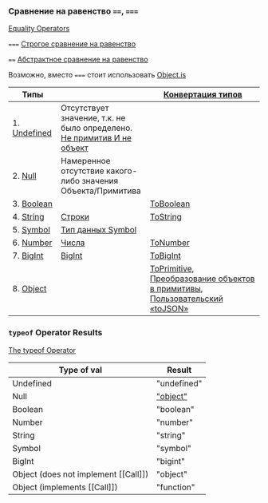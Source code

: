 ### Сравнение на равенство `==`, `===`
[Equality Operators](https://262.ecma-international.org/12.0/#sec-equality-operators)  

`===` [Строгое сравнение на равенство](https://262.ecma-international.org/12.0/#sec-strict-equality-comparison)

`==` [Абстрактное сравнение на равенство](https://262.ecma-international.org/12.0/#sec-abstract-equality-comparison)

Возможно, вместо `===` стоит использовать [Object.is](https://262.ecma-international.org/12.0/#sec-object.is)

| Типы                                                                                                 |                                                                        | [Конвертация типов](https://262.ecma-international.org/12.0/#sec-type-conversion)
|------------------------------------------------------------------------------------------------------|------------------------------------------------------------------------|---------------------------------------------------------------------------------|
| 1. [Undefined](https://262.ecma-international.org/12.0/#sec-ecmascript-language-types-undefined-type)| Отсутствует значение, т.к. не было определено. [Не примитив И не объект](https://2ality.com/2013/05/history-undefined.html) | 
| 2. [Null](https://262.ecma-international.org/12.0/#sec-ecmascript-language-types-null-type)          | Намеренное отсутствие какого-либо значения Объекта/Примитива                                                                | 
| 3. [Boolean](https://262.ecma-international.org/12.0/#sec-ecmascript-language-types-boolean-type)    |                                                                                                                             | [ToBoolean](https://262.ecma-international.org/12.0/#sec-toboolean)
| 4. [String](https://262.ecma-international.org/12.0/#sec-ecmascript-language-types-string-type)      | [Строки](https://learn.javascript.ru/string)                                                                                | [ToString](https://262.ecma-international.org/12.0/#sec-tostring)
| 5. [Symbol](https://262.ecma-international.org/12.0/#sec-ecmascript-language-types-symbol-type)      | [Тип данных Symbol](https://learn.javascript.ru/symbol)                                                                     | 
| 6. [Number](https://262.ecma-international.org/12.0/#sec-ecmascript-language-types-number-type)      | [Числа](https://learn.javascript.ru/number)                                                                                 | [ToNumber](https://262.ecma-international.org/12.0/#sec-tonumber)
| 7. [BigInt](https://262.ecma-international.org/12.0/#sec-ecmascript-language-types-bigint-type)      | [BigInt](https://learn.javascript.ru/bigint)                                                                                | [ToBigInt](https://262.ecma-international.org/12.0/#sec-tobigint)
| 8. [Object](https://262.ecma-international.org/12.0/#sec-object-type)                                |                                                                                                                             | [ToPrimitive](https://262.ecma-international.org/12.0/#sec-toprimitive), [Преобразование объектов в примитивы](https://learn.javascript.ru/object-toprimitive), [Пользовательский «toJSON»](https://learn.javascript.ru/json#polzovatelskiy-tojson)


### `typeof` Operator Results

[The typeof Operator](https://262.ecma-international.org/12.0/#sec-typeof-operator)

| Type of val                          | Result
|--------------------------------------|--------
| Undefined                            | "undefined"
| Null                                 | ["object"](https://2ality.com/2013/10/typeof-null.html)
| Boolean                              | "boolean"
| Number                               | "number"
| String                               | "string"
| Symbol                               | "symbol"
| BigInt                               | "bigint"
| Object (does not implement [[Call]]) | "object"
| Object (implements [[Call]])         | "function"

